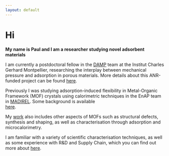 ```yaml
---
layout: default
---
```


# Hi

**My name is Paul and I am a researcher studying novel adsorbent materials**

I am currently a postdoctoral fellow in the 
[DAMP](https://anr.fr/Project-ANR-17-CE29-0003) 
team at the Institut Charles Gerhard Montpellier, researching
the interplay between mechanical pressure and adsorption in porous materials.
More details about this ANR-funded project can be found 
[here](https://anr.fr/Project-ANR-17-CE29-0003).

Previously I was studying adsorption-induced flexibility in Metal-Organic 
Framework (MOF) crystals using calorimetric techniques in the EnAP team in
[MADIREL](http://madirel.univ-amu.fr/node/99). Some background is available  
[here](http://www.anr.fr/Project-ANR-17-CE08-0048).

My [work](/projects) also includes other aspects of MOFs such as structural
defects, synthesis and shaping, as well as characterisation through 
adsorption and microcalorimetry.

I am familiar with a variety of scientific characterisation techniques,
as well as some experience with R&D and Supply Chain, which you can find 
out more about [here](/about).
